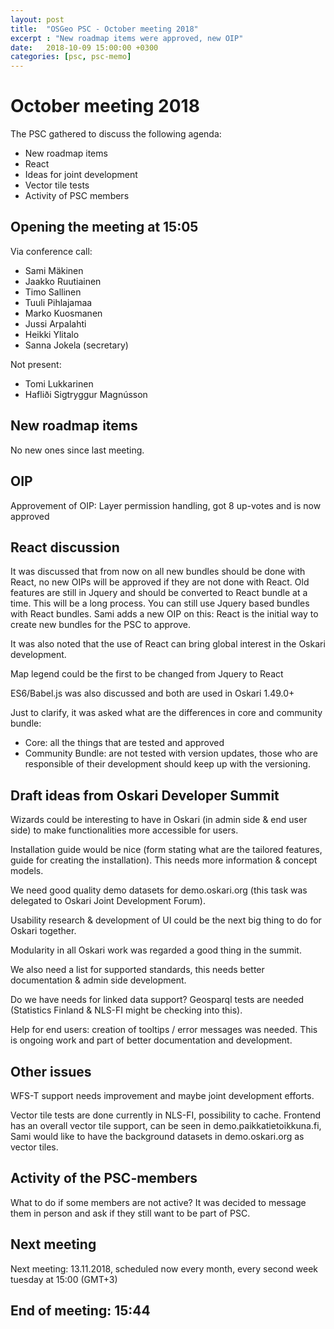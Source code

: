 ```yaml
---
layout: post
title:  "OSGeo PSC - October meeting 2018"
excerpt : "New roadmap items were approved, new OIP"
date:   2018-10-09 15:00:00 +0300
categories: [psc, psc-memo]
---
```


# October meeting 2018

The PSC gathered to discuss the following agenda:

- New roadmap items
- React
- Ideas for joint development
- Vector tile tests
- Activity of PSC members

## Opening the meeting at 15:05

Via conference call:

- Sami Mäkinen
- Jaakko Ruutiainen
- Timo Sallinen
- Tuuli Pihlajamaa
- Marko Kuosmanen
- Jussi Arpalahti
- Heikki Ylitalo
- Sanna Jokela (secretary)

Not present:
- Tomi Lukkarinen
- Hafliði Sigtryggur Magnússon

## New roadmap items

No new ones since last meeting.

## OIP

Approvement of OIP: Layer permission handling, got 8 up-votes and is now approved

## React discussion

It was discussed that from now on all new bundles should be done with React, no new OIPs will be approved if they are not done with React. Old features are still in Jquery and should be converted to React bundle at a time. This will be a long process. You can still use Jquery based bundles with React bundles.
Sami adds a new OIP on this: React is the initial way to create new bundles for the PSC to approve.

It was also noted that the use of React can bring global interest in the Oskari development.

Map legend could be the first to be changed from Jquery to React

ES6/Babel.js was also discussed and both are used in Oskari 1.49.0+

Just to clarify, it was asked what are the differences in core and community bundle: 
- Core: all the things that are tested and approved 
- Community Bundle: are not tested with version updates, those who are responsible of their development should keep up with the versioning.

## Draft ideas from Oskari Developer Summit

Wizards could be interesting to have in Oskari (in admin side & end user side) to make functionalities more accessible for users.

Installation guide would be nice (form stating what are the tailored features, guide for creating the installation). This needs more information & concept models.

We need good quality demo datasets for demo.oskari.org (this task was delegated to Oskari Joint Development Forum).

Usability research & development of UI could be the next big thing to do for Oskari together.

Modularity in all Oskari work was regarded a good thing in the summit.

We also need a list for supported standards, this needs better documentation & admin side development.

Do we have needs for linked data support? Geosparql tests are needed (Statistics Finland & NLS-FI might be checking into this).

Help for end users: creation of tooltips / error messages was needed. This is ongoing work and part of better documentation and development.

## Other issues

WFS-T support needs improvement and maybe joint development efforts.

Vector tile tests are done currently in NLS-FI, possibility to cache. Frontend has an overall vector tile support, can be seen in demo.paikkatietoikkuna.fi, Sami would like to have the background datasets in demo.oskari.org as vector tiles.  

## Activity of the PSC-members

What to do if some members are not active? It was decided to message them in person and ask if they still want to be part of PSC.

## Next meeting

Next meeting: 13.11.2018, scheduled now every month, every second week tuesday at 15:00 (GMT+3)

## End of meeting: 15:44
